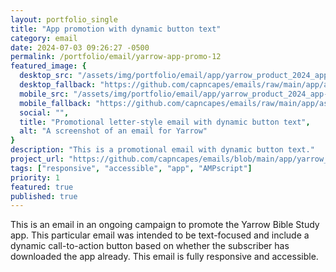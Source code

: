 ```yaml
---
layout: portfolio_single
title: "App promotion with dynamic button text"
category: email
date: 2024-07-03 09:26:27 -0500
permalink: /portfolio/email/yarrow-app-promo-12
featured_image: {
  desktop_src: "/assets/img/portfolio/email/app/yarrow_product_2024_app-promotion_12-identity-daily-growth_600.webp",
  desktop_fallback: "https://github.com/capncapes/emails/raw/main/app/assets/yarrow_product_2024_app-promotion_12-identity-daily-growth_600.jpeg",
  mobile_src: "/assets/img/portfolio/email/app/yarrow_product_2024_app-promotion_12-identity-daily-growth_340.webp",
  mobile_fallback: "https://github.com/capncapes/emails/raw/main/app/assets/yarrow_product_2024_app-promotion_12-identity-daily-growth_340.jpg",
  social: "",
  title: "Promotional letter-style email with dynamic button text",
  alt: "A screenshot of an email for Yarrow"
}
description: "This is a promotional email with dynamic button text."
project_url: "https://github.com/capncapes/emails/blob/main/app/yarrow_product_2024_app-promotion_12-identity-daily-growth.html"
tags: ["responsive", "accessible", "app", "AMPscript"]
priority: 1
featured: true
published: true
---
```


This is an email in an ongoing campaign to promote the Yarrow Bible Study app. This particular email was intended to be text-focused and include a dynamic call-to-action button based on whether the subscriber has downloaded the app already. This email is fully responsive and accessible.